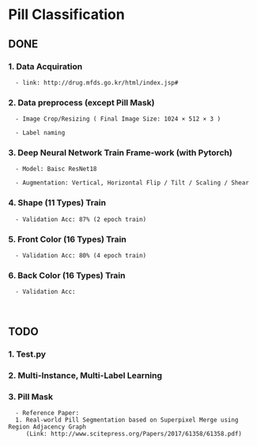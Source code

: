 # Pill Classification

## DONE

### 1. Data Acquiration

      - link: http://drug.mfds.go.kr/html/index.jsp#

### 2. Data preprocess (except Pill Mask)

      - Image Crop/Resizing ( Final Image Size: 1024 × 512 × 3 )

      - Label naming

### 3. Deep Neural Network Train Frame-work (with Pytorch)

      - Model: Baisc ResNet18
      
      - Augmentation: Vertical, Horizontal Flip / Tilt / Scaling / Shear

### 4. Shape (11 Types) Train 

      - Validation Acc: 87% (2 epoch train)

### 5. Front Color (16 Types) Train 

      - Validation Acc: 80% (4 epoch train)

### 6. Back Color (16 Types) Train 

      - Validation Acc: 
<br>

## TODO

### 1. Test.py

### 2. Multi-Instance, Multi-Label Learning

### 3. Pill Mask 
      - Reference Paper: 
      1. Real-world Pill Segmentation based on Superpixel Merge using Region Adjacency Graph
         (Link: http://www.scitepress.org/Papers/2017/61358/61358.pdf)
